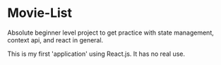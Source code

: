 # Movie-List
Absolute beginner level project to get practice with state management, context api, and react in general.

This is my first 'application' using React.js.  It has no real use.
